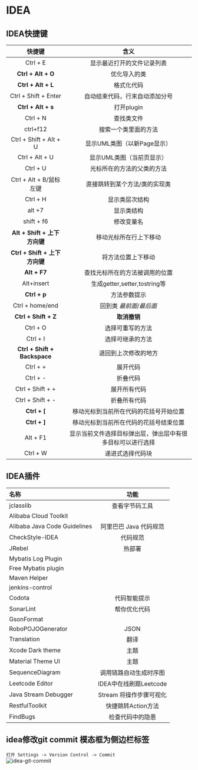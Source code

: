 # IDEA

## IDEA快捷键

|  快捷键 | 含义   |
| :---: | :---: |
|  Ctrl + E |  显示最近打开的文件记录列表 |
| **Ctrl + Alt + O** |  优化导入的类 |
| **Ctrl + Alt + L** |  格式化代码 |
| Ctrl + Shift + Enter  |  自动结束代码，行末自动添加分号 |
| **Ctrl + Alt + s** |  打开plugin |
| Ctrl + N  |  查找类文件 |
| ctrl+f12    |  搜索一个类里面的方法 |
|  Ctrl + Shift + Alt + U|  显示UML类图（以新Page显示）  |
|  Ctrl + Alt + U | 显示UML类图（当前页显示） |
| Ctrl + U	|  光标所在的方法的父类的方法  |
|  Ctrl + Alt + B/鼠标左键|  直接跳转到某个方法/类的实现类  |
|  Ctrl + H  | 显示类层次结构 |
|  alt +7   | 显示类结构 |
|  shift + f6 | 修改变量名 |
| **Alt + Shift + 上下方向键** | 移动光标所在行上下移动 |
| **Ctrl + Shift + 上下方向键** | 将方法位置上下移动 |
| **Alt + F7** |查找光标所在的方法被调用的位置 |
|  Alt+insert | 生成getter,setter,tostring等 |
| **Ctrl + p** | 方法参数提示 |
| Ctrl + home/end | 回到类 *最前面*/*最后面* |
| **Ctrl + Shift + Z** | **取消撤销** |
| Ctrl + O | 选择可重写的方法 |
| Ctrl + I | 选择可继承的方法 |
| **Ctrl + Shift + Backspace** | 退回到上次修改的地方 |
| Ctrl + + | 展开代码 |
| Ctrl + - | 折叠代码 |
| Ctrl + Shift + + | 展开所有代码 |
| Ctrl + Shift + - | 折叠所有代码 |
| **Ctrl + [** | 移动光标到当前所在代码的花括号开始位置 |
| **Ctrl + ]** | 移动光标到当前所在代码的花括号结束位置 |
| Alt + F1 | 显示当前文件选择目标弹出层，弹出层中有很多目标可以进行选择 |
| Ctrl + W | 递进式选择代码块 |

## IDEA插件

| 名称                         |          功能          |
| :--------------------------- | :--------------------: |
| jclasslib                    |     查看字节码工具     |
| Alibaba Cloud Toolkit        |                     |
| Alibaba Java Code Guidelines |  阿里巴巴 Java 代码规范 |
| CheckStyle-IDEA |  代码规范 |
| JRebel                       |         热部署         |
| Mybatis Log Plugin           |                        |
| Free Mybatis plugin          |                        |
| Maven Helper                 |                        |
| jenkins-control              |                        |
| Codota                       |      代码智能提示     |
| SonarLint                    |      帮你优化代码      |
| GsonFormat                   |                        |
| RoboPOJOGenerator             |  JSON  |
| Translation                  |          翻译          |
| Xcode Dark theme             |          主题          |
| Material Theme UI            |          主题          |
| SequenceDiagram             |  调用链路自动生成时序图 |
| Leetcode Editor             |  IDEA中在线刷题Leetcode  |
|Java Stream Debugger          |  Stream 将操作步骤可视化  |
| RestfulToolkit                |  快捷跳转Action方法  |
| FindBugs                      |  检查代码中的隐患  |

## idea修改git commit 模态框为侧边栏标签
`打开 Settings -> Version Control -> Commit `   
![idea-git-commit](images/public/idea-git-commit.png)  
